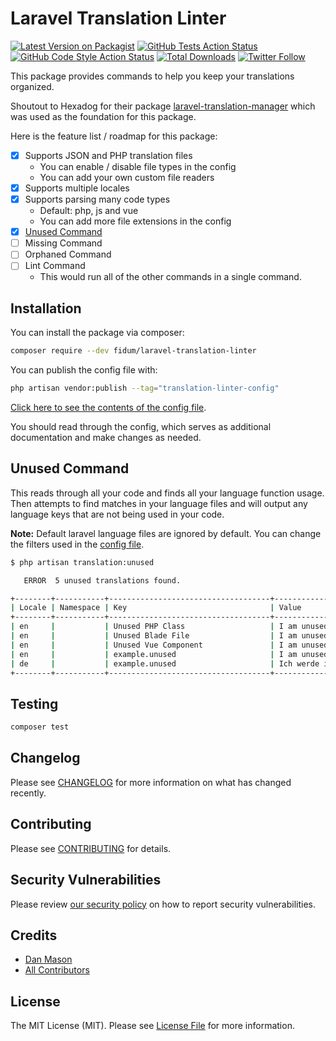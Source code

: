 # Laravel Translation Linter

[![Latest Version on Packagist](https://img.shields.io/packagist/v/fidum/laravel-translation-linter.svg?style=for-the-badge)](https://packagist.org/packages/fidum/laravel-translation-linter)
[![GitHub Tests Action Status](https://img.shields.io/github/actions/workflow/status/fidum/laravel-translation-linter/run-tests.yml?branch=main&label=tests&style=for-the-badge)](https://github.com/fidum/laravel-translation-linter/actions?query=workflow%3Arun-tests+branch%3Amain)
[![GitHub Code Style Action Status](https://img.shields.io/github/actions/workflow/status/fidum/laravel-translation-linter/fix-php-code-style-issues.yml?branch=main&label=code%20style&style=for-the-badge)](https://github.com/fidum/laravel-translation-linter/actions?query=workflow%3A"Fix+PHP+code+style+issues"+branch%3Amain)
[![Total Downloads](https://img.shields.io/packagist/dt/fidum/laravel-translation-linter.svg?style=for-the-badge)](https://packagist.org/packages/fidum/laravel-translation-linter)
[![Twitter Follow](https://img.shields.io/badge/follow-%40danmasonmp-1DA1F2?logo=twitter&style=for-the-badge)](https://twitter.com/danmasonmp)

This package provides commands to help you keep your translations organized. 

Shoutout to Hexadog for their package [laravel-translation-manager](https://github.com/hexadog/laravel-translation-manager) 
which was used as the foundation for this package. 

Here is the feature list / roadmap for this package:

- [x] Supports JSON and PHP translation files
  - You can enable / disable file types in the config
  - You can add your own custom file readers 
- [x] Supports multiple locales
- [x] Supports parsing many code types 
  - Default: php, js and vue
  - You can add more file extensions in the config
- [x] [Unused Command](#unused-command)
- [ ] Missing Command
- [ ] Orphaned Command
- [ ] Lint Command
  - This would run all of the other commands in a single command.

## Installation

You can install the package via composer:

```bash
composer require --dev fidum/laravel-translation-linter
```

You can publish the config file with:

```bash
php artisan vendor:publish --tag="translation-linter-config"
```

[Click here to see the contents of the config file](config/translation-linter.php).

You should read through the config, which serves as additional documentation and make changes as needed.

## Unused Command
This reads through all your code and finds all your language function usage. 
Then attempts to find matches in your language files and will output any 
language keys that are not being used in your code.

**Note:** Default laravel language files are ignored by default.
You can change the filters used in the [config file](config/translation-linter.php).

```sh
$ php artisan translation:unused

   ERROR  5 unused translations found.  

+--------+-----------+------------------------------------+----------------------------------------------------+
| Locale | Namespace | Key                                | Value                                              |
+--------+-----------+------------------------------------+----------------------------------------------------+
| en     |           | Unused PHP Class                   | I am unused in php class                           |
| en     |           | Unused Blade File                  | I am unused in blade                               |
| en     |           | Unused Vue Component               | I am unused in vue component                       |
| en     |           | example.unused                     | I am unused in php class                           |
| de     |           | example.unused                     | Ich werde in einer PHP-Klasse nicht verwendet      |
+--------+-----------+------------------------------------+----------------------------------------------------+
```

## Testing

```bash
composer test
```

## Changelog

Please see [CHANGELOG](CHANGELOG.md) for more information on what has changed recently.

## Contributing

Please see [CONTRIBUTING](CONTRIBUTING.md) for details.

## Security Vulnerabilities

Please review [our security policy](../../security/policy) on how to report security vulnerabilities.

## Credits

- [Dan Mason](https://github.com/fidum)
- [All Contributors](../../contributors)

## License

The MIT License (MIT). Please see [License File](LICENSE.md) for more information.
